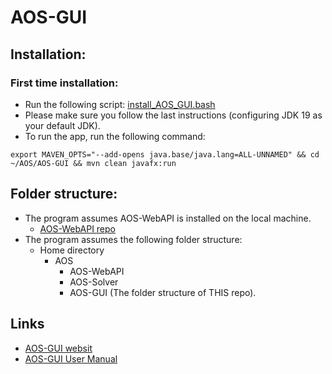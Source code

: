 # AOS-GUI
## Installation:

### First time installation:
- Run the following script: [install_AOS_GUI.bash](https://github.com/vladiodes/AOS-GUI/blob/main/install_AOS_GUI.bash)
- Please make sure you follow the last instructions (configuring JDK 19 as your default JDK).
- To run the app, run the following command:
```code
export MAVEN_OPTS="--add-opens java.base/java.lang=ALL-UNNAMED" && cd ~/AOS/AOS-GUI && mvn clean javafx:run
```

## Folder structure:
* The program assumes AOS-WebAPI is installed on the local machine.
  * [AOS-WebAPI repo](https://github.com/orhaimwerthaim/AOS-WebAPI)
* The program assumes the following folder structure:
  * Home directory
    * AOS 
        * AOS-WebAPI
        * AOS-Solver
        * AOS-GUI (The folder structure of THIS repo).
## Links
* [AOS-GUI websit](https://lankrys.wixsite.com/aosproject)
* [AOS-GUI User Manual](https://github.com/orhaimwerthaim/AOS-GUI/blob/master/docs/AOS-GUI%20User%20Manual.pdf)

